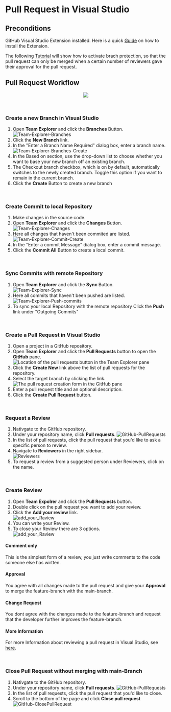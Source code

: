 # Pull Request in Visual Studio

## Preconditions

GitHub Visual Studio Extension installed. Here is a quick [Guide](https://github.com/github/VisualStudio/blob/master/docs/getting-started/installing-github-for-visual-studio.md) on how to install the Extension.

The following [Tutorial](https://github.blog/2018-03-23-require-multiple-reviewers/#:~:text=To%20require%20multiple%20reviewers%20for,pull%20request%20to%20that%20branch.) will show how to activate brach protection, so that the pull request can only be merged when a certain number of reviewers gave their approval for the pull request.

## Pull Request Workflow

<p align="center">
  <img src="Doc/PullRequest_Flowchart.drawio.png" />
</p>

<br>

### Create a new Branch in Visual Studio

1. Open **Team Explorer** and click the **Branches** Button.   
![Team-Explorer-Branches](Doc/Team-Explorer-Branches.png)
2. Click the **New Branch** link.
3. In the "Enter a Branch Name Required" dialog box, enter a branch name.   
![Team-Explorer-Branches-Create](Doc/Team-Explorer-Branches-Create.png)
4. In the Based on section, use the drop-down list to choose whether you want to base your new branch off an existing branch.
5. The Checkout branch checkbox, which is on by default, automatically switches to the newly created branch. Toggle this option if you want to remain in the current branch.
6. Click the **Create** Button to create a new branch

<br>

### Create Commit to local Repository

1. Make changes in the source code.
2. Open **Team Explorer** and click the **Changes** Button.   
![Team-Explorer-Changes](Doc/Team-Explorer-Changes.png)
3. Here all changes that haven't been commited are listed.   
![Team-Explorer-Commit-Create](Doc/Team-Explorer-Commit-Create.png)
4. In the "Enter a commit Message" dialog box, enter a commit message.   
5. Click the **Commit All** Button to create a local commit.   

<br>

### Sync Commits with remote Repository

1. Open **Team Explorer** and click the **Sync** Button.   
![Team-Explorer-Sync](Doc/Team-Explorer-Sync.png)
2. Here all commits that haven't been pushed are listed.
![Team-Explorer-Push-commits](Doc/Team-Explorer-Push-Commits.png)
3. To sync your local Repository with the remote repository Click the **Push** link under "Outgoing Commits"

<br>

### Create a Pull Request in Visual Studio

1. Open a project in a GitHub repository.
2. Open **Team Explorer** and click the **Pull Requests** button to open the **GitHub** pane.
![Location of the pull requests button in the Team Explorer pane](Doc/Team-Explorer-PullRequest.png)
3. Click the **Create New** link above the list of pull requests for the repository.
4. Select the target branch by clicking the link.   
![The pull request creation form in the GitHub pane](Doc/Team-Explorer-PullRequest-Create.png)
5. Enter a pull request title and an optional description.
6. Click the **Create Pull Request** button.

<br>

### Request a Review

1. Nativgate to the GitHub repository.
2. Under your repository name, click  **Pull requests**.
![GitHub-PullRequests](Doc/GitHubPullRequests.png)
3. In the list of pull requests, click the pull request that you'd like to ask a specific person to review.   
4. Navigate to **Reviewers** in the right sidebar.   
![Reviewers](Doc/PullRequestReviewer.png)
5. To request a review from a suggested person under Reviewers, click on the name.


<br>

### Create Review

1. Open **Team Expolrer** and click the **Pull Requests** button.
2. Double click on the pull request you want to add your review.
3. Click the **Add your review** link.  
![add_your_Raview](Doc/AddReview.png)
4. You can write your Review.   
5. To close your Review there are 3 options.   
![add_your_Raview](Doc/Approval.png)

#### Comment only
This is the simplest form of a review, you just write comments to the code someone else has wirtten.

#### Approval
You agree with all changes made to the pull request and give your **Approval** to merge the feature-branch with the main-branch.

#### Change Request
You dont agree with the changes made to the feature-branch and request that the developer further improves the feature-branch.

#### More Information
For more Information about reviewing a pull request in Visual Studio, see [here](https://github.com/github/VisualStudio/blob/master/docs/using/reviewing-a-pull-request-in-visual-studio.md).

<br>

### Close Pull Request without merging with main-Branch

1. Nativgate to the GitHub repository.
2. Under your repository name, click  **Pull requests**.
![GitHub-PullRequests](Doc/GitHubPullRequests.png)
3. In the list of pull requests, click the pull request that you'd like to close. 
4. Scroll to the bottom of the page and click **Close pull request**
![GitHub-ClosePullRequest](Doc/ClosePullRequest.png)
